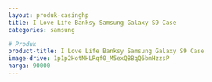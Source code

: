 ```yaml
---
layout: produk-casinghp
title: I Love Life Banksy Samsung Galaxy S9 Case
categories: samsung

# Produk
product-title: I Love Life Banksy Samsung Galaxy S9 Case
image-drive: 1p1p2HotMHLRqf0_M5exQBBqQ6bmHzzsP
harga: 90000
---
```

